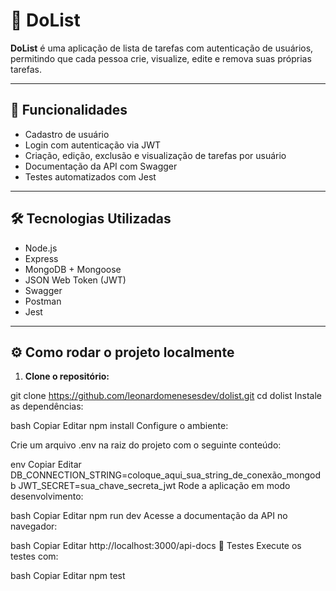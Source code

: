 # 📝 DoList

**DoList** é uma aplicação de lista de tarefas com autenticação de usuários, permitindo que cada pessoa crie, visualize, edite e remova suas próprias tarefas.

---

## 🚀 Funcionalidades

- Cadastro de usuário
- Login com autenticação via JWT
- Criação, edição, exclusão e visualização de tarefas por usuário
- Documentação da API com Swagger
- Testes automatizados com Jest

---

## 🛠 Tecnologias Utilizadas

- Node.js
- Express
- MongoDB + Mongoose
- JSON Web Token (JWT)
- Swagger
- Postman
- Jest

---

## ⚙️ Como rodar o projeto localmente

1. **Clone o repositório:**

git clone https://github.com/leonardomenesesdev/dolist.git
cd dolist
Instale as dependências:

bash
Copiar
Editar
npm install
Configure o ambiente:

Crie um arquivo .env na raiz do projeto com o seguinte conteúdo:

env
Copiar
Editar
DB_CONNECTION_STRING=coloque_aqui_sua_string_de_conexão_mongodb
JWT_SECRET=sua_chave_secreta_jwt
Rode a aplicação em modo desenvolvimento:

bash
Copiar
Editar
npm run dev
Acesse a documentação da API no navegador:

bash
Copiar
Editar
http://localhost:3000/api-docs
🧪 Testes
Execute os testes com:

bash
Copiar
Editar
npm test
